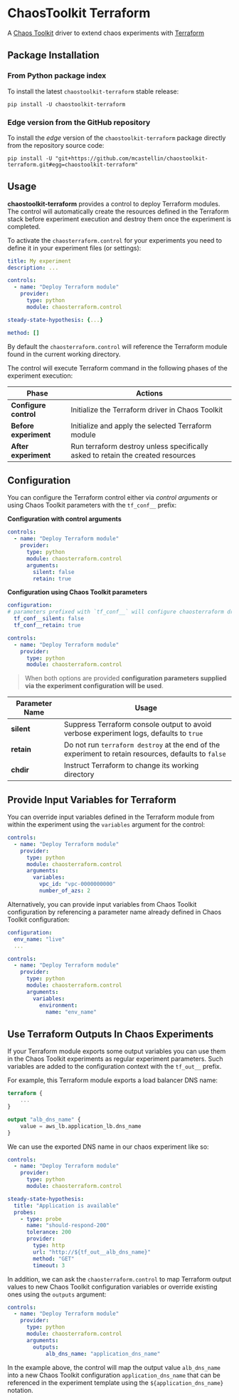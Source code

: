 # ChaosToolkit Terraform

A [Chaos Toolkit](https://chaostoolkit.org/) driver to extend chaos experiments with [Terraform](https://www.terraform.io/)

## Package Installation

### From Python package index

To install the latest `chaostoolkit-terraform` stable release:

```shell
pip install -U chaostoolkit-terraform
```

### Edge version from the GitHub repository

To install the *edge* version of the `chaostoolkit-terraform` package directly from the repository source code:

```shell
pip install -U "git+https://github.com/mcastellin/chaostoolkit-terraform.git#egg=chaostoolkit-terraform"
```

## Usage

**chaostoolkit-terraform** provides a control to deploy Terraform modules. The control will automatically create the resources defined in the Terraform stack before experiment execution and destroy them once the experiment is completed.

To activate the `chaosterraform.control` for your experiments you need to define it in your experiment files (or settings):

```yaml
title: My experiment
description: ...

controls:
  - name: "Deploy Terraform module"
    provider:
      type: python
      module: chaosterraform.control

steady-state-hypothesis: {...}

method: []
```

By default the `chaosterraform.control` will reference the Terraform module found in the current working directory.

The control will execute Terraform command in the following phases of the experiment execution:

| Phase                 | Actions |
| --------------------- | ------- |
| **Configure control** | Initialize the Terraform driver in Chaos Toolkit|
| **Before experiment** | Initialize and apply the selected Terraform module |
| **After experiment**  | Run terraform destroy unless specifically asked to retain the created resources |

## Configuration

You can configure the Terraform control either via *control arguments* or using Chaos Toolkit parameters with the `tf_conf__` prefix:

**Configuration with control arguments**
```yaml
controls:
  - name: "Deploy Terraform module"
    provider:
      type: python
      module: chaosterraform.control
      arguments:
        silent: false
        retain: true
```

**Configuration using Chaos Toolkit parameters**
```yaml
configuration:
# parameters prefixed with `tf_conf__` will configure chaosterraform driver
  tf_conf__silent: false
  tf_conf__retain: true

controls:
  - name: "Deploy Terraform module"
    provider:
      type: python
      module: chaosterraform.control
```

> When both options are provided **configuration parameters supplied via the experiment configuration will
> be used**.


| Parameter Name        | Usage |
| --------------------- | ------- |
| **silent** | Suppress Terraform console output to avoid verbose experiment logs, defaults to `true`|
| **retain** | Do not run `terraform destroy` at the end of the experiment to retain resources, defaults to `false` |
| **chdir** | Instruct Terraform to change its working directory |

## Provide Input Variables for Terraform

You can override input variables defined in the Terraform module from within the experiment using the `variables` argument for the control:

```yaml
controls:
  - name: "Deploy Terraform module"
    provider:
      type: python
      module: chaosterraform.control
      arguments:
        variables:
          vpc_id: "vpc-0000000000"
          number_of_azs: 2
```

Alternatively, you can provide input variables from Chaos Toolkit configuration by referencing a parameter name already defined in Chaos Toolkit configuration:

```yaml
configuration:
  env_name: "live"
  ...

controls:
  - name: "Deploy Terraform module"
    provider:
      type: python
      module: chaosterraform.control
      arguments:
        variables:
          environment:
            name: "env_name"
```

## Use Terraform Outputs In Chaos Experiments

If your Terraform module exports some output variables you can use them in the Chaos Toolkit experiments
as regular experiment parameters. Such variables are added to the configuration context with the `tf_out__` prefix.

For example, this Terraform module exports a load balancer DNS name:

```terraform
terraform {
    ...
}

output "alb_dns_name" {
    value = aws_lb.application_lb.dns_name
}
```

We can use the exported DNS name in our chaos experiment like so:

```yaml
controls:
  - name: "Deploy Terraform module"
    provider:
      type: python
      module: chaosterraform.control

steady-state-hypothesis:
  title: "Application is available"
  probes:
    - type: probe
      name: "should-respond-200"
      tolerance: 200
      provider:
        type: http
        url: "http://${tf_out__alb_dns_name}"
        method: "GET"
        timeout: 3
```

In addition, we can ask the `chaosterraform.control` to map Terraform output values to new Chaos Toolkit configuration variables or override existing ones using the `outputs` argument:

```yaml
controls:
  - name: "Deploy Terraform module"
    provider:
      type: python
      module: chaosterraform.control
      arguments:
        outputs:
            alb_dns_name: "application_dns_name"
```

In the example above, the control will map the output value `alb_dns_name` into a new Chaos Toolkit configuration `application_dns_name` that can be referenced in the experiment template using the `${application_dns_name}` notation.

